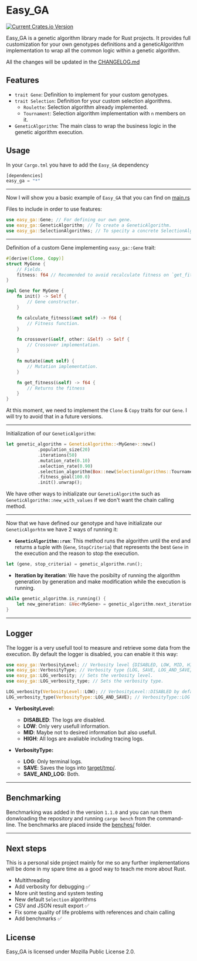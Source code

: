 # Easy_GA
[![Current Crates.io Version](https://img.shields.io/crates/v/easy_ga.svg)](https://crates.io/crates/easy_ga)

Easy_GA is a genetic algorithm library made for Rust projects. It provides full customization for your own genotypes definitions and a geneticAlgorithm implementation to wrap all the common logic within a genetic algorithm.

All the changes will be updated in the [CHANGELOG.md](CHANGELOG.md)

## Features
- `trait Gene`: Definition to implement for your custom genotypes.
- `trait Selection`: Definition for your custom selection algorithms.
    * `Roulette`: Selection algorithm already implemented.
    * `Tournament`: Selection algorithm implementation with `n` members on it.
- `GeneticAlgorithm`: The main class to wrap the business logic in the genetic algorithm execution.

## Usage

In your `Cargo.tml` you have to add the `Easy_GA` dependency
```rust
[dependencies]
easy_ga = "*"
```
---
Now I will show you a basic example of `Easy_GA` that you can find on [main.rs](src/main.rs)

Files to include in order to use features:

```rust
use easy_ga::Gene; // For defining our own gene.
use easy_ga::GeneticAlgorithm; // To create a GeneticAlgorithm.
use easy_ga::SelectionAlgorithms; // To specity a concrete SelectionAlgorithm.
```
---
Definition of a custom Gene implementing `easy_ga::Gene` trait:

```rust
#[derive(Clone, Copy)]
struct MyGene {
    // Fields.
    fitness: f64 // Recomended to avoid recalculate fitness on `get_fitness`
}

impl Gene for MyGene {
    fn init() -> Self {
        // Gene constructor.
    }

    fn calculate_fitness(&mut self) -> f64 {
        // Fitness function.
    }

    fn crossover(&self, other: &Self) -> Self {
        // Crossover implementation.
    }

    fn mutate(&mut self) {
        // Mutation implementation.
    }

    fn get_fitness(&self) -> f64 {
        // Returns the fitness
    }
}
```
At this moment, we need to implement the `Clone` & `Copy` traits for our `Gene`. I will try to avoid that in a future versions.

---

Initialization of our `GeneticAlgorithm`:

```rust
let genetic_algorithm = GeneticAlgorithm::<MyGene>::new()
            .population_size(20)
            .iterations(50)
            .mutation_rate(0.10)
            .selection_rate(0.90)
            .selection_algorithm(Box::new(SelectionAlgorithms::Tournament(10)))
            .fitness_goal(100.0)
            .init().unwrap();
```
We have other ways to initializate our `GeneticAlgorithm` such as `GeneticAlgorithm::new_with_values` if we don't want the chain calling method.

---

Now that we have defined our genotype and have initializate our `GeneticAlgorhtm` we have 2 ways of running it:

- __`GeneticAlgorithm::run`__: This method runs the algorithm until the end and returns a tuple with (`Gene`, `StopCriteria`) that represents the best `Gene` in the execution and the reason to stop the execution.
```rust
let (gene, stop_criteria) = genetic_algorithm.run();
```
- __Iteration by iteration__: We have the posibilty of running the algorithm generation by generation and make modification while the execution is running.
```rust
while genetic_algorithm.is_running() {
    let new_generation: &Vec<MyGene> = genetic_algorithm.next_iteration();
}
```
---
## Logger

The logger is a very usefull tool to measure and retrieve some data from the execution. By default the logger is disabled, you can enable it this way:

```rust
use easy_ga::VerbosityLevel; // Verbosity level {DISABLED, LOW, MID, HIGH}
use easy_ga::VerbosityType; // Verbosity type {LOG, SAVE, LOG_AND_SAVE}
use easy_ga::LOG_verbosity; // Sets the verbosity level.
use easy_ga::LOG_verbosity_type; // Sets the verbosity type.

LOG_verbosity(VerbosityLevel::LOW); // VerbosityLevel::DISABLED by default
LOG_verbosity_type(VerbosityType::LOG_AND_SAVE); // VerbosityType::LOG by default
```

- **VerbosityLevel:**
  - **DISABLED**: The logs are disabled.
  - **LOW**: Only very usefull information.
  - **MID**: Maybe not to desired information but also usefull.
  - **HIGH**: All logs are avaliable including tracing logs.

- **VerbosityType:**
  - **LOG**: Only terminal logs.
  - **SAVE**: Saves the logs into [target/tmp/](target/tmp/).
  - **SAVE_AND_LOG**: Both.

---

## Benchmarking

Benchmarking was added in the version `1.1.0` and you can run them donwloading the repository and running `cargo bench` from the command-line. The benchmarks are placed inside the [benches/](benches/) folder. 

---

## Next steps

This is a personal side project mainly for me so any further implementations will be done in my spare time as a good way to teach me more about Rust.

- Multithreading
- Add verbosity for debugging ✅
- More unit testing and system testing
- New default `Selection` algorithms
- CSV and JSON result export ✅
- Fix some quality of life problems with references and chain calling
- Add benchmarks ✅

## License

Easy_GA is licensed under Mozilla Public License 2.0.
